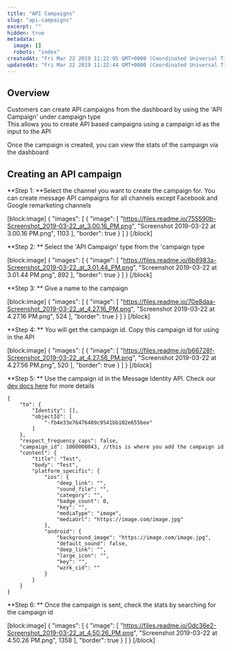 ```yaml
---
title: "API Campaigns"
slug: "api-campaigns"
excerpt: ""
hidden: true
metadata: 
  image: []
  robots: "index"
createdAt: "Fri Mar 22 2019 11:22:05 GMT+0000 (Coordinated Universal Time)"
updatedAt: "Fri Mar 22 2019 11:22:44 GMT+0000 (Coordinated Universal Time)"
---
```

## Overview

Customers can create API campaigns from the dashboard by using the 'API Campaign' under campaign type  
This allows you to create API based campaigns using a campaign id as the input to the API

Once the campaign is created, you can view the stats of the campaign via the dashboard

## Creating an API campaign

**Step 1: **Select the channel you want to create the campaign for. You can create message API campaigns for all channels except Facebook and Google remarketing channels

[block:image]
{
  "images": [
    {
      "image": [
        "https://files.readme.io/755590b-Screenshot_2019-03-22_at_3.00.16_PM.png",
        "Screenshot 2019-03-22 at 3.00.16 PM.png",
        1103
      ],
      "border": true
    }
  ]
}
[/block]


**Step 2: ** Select the 'API Campaign' type from the 'campaign type

[block:image]
{
  "images": [
    {
      "image": [
        "https://files.readme.io/6b8983a-Screenshot_2019-03-22_at_3.01.44_PM.png",
        "Screenshot 2019-03-22 at 3.01.44 PM.png",
        892
      ],
      "border": true
    }
  ]
}
[/block]


**Step 3: ** Give a name to the campaign

[block:image]
{
  "images": [
    {
      "image": [
        "https://files.readme.io/70e8daa-Screenshot_2019-03-22_at_4.27.16_PM.png",
        "Screenshot 2019-03-22 at 4.27.16 PM.png",
        524
      ],
      "border": true
    }
  ]
}
[/block]


**Step 4: ** You will get the campaign id. Copy this campaign id for using in the API

[block:image]
{
  "images": [
    {
      "image": [
        "https://files.readme.io/b66728f-Screenshot_2019-03-22_at_4.27.56_PM.png",
        "Screenshot 2019-03-22 at 4.27.56 PM.png",
        520
      ],
      "border": true
    }
  ]
}
[/block]


**Step 5: **  Use the campaign id in the Message Identity API. Check our [dev docs here](https://developer.clevertap.com/docs/create-campaign-api#section-create-campaign-api-target-users-by-their-identities) for more details

```text Message Identity API
{
    "to": {
        "Identity": [],
        "objectId": [
            "-fb4e33e76476409c9541bb102e655bee"
        ]
    },
    "respect_frequency_caps": false,
    "campaign_id": 1000000043, //this is where you add the campaign id
    "content": {
        "title": "Test",
        "body": "Test",
        "platform_specific": {
            "ios": {
                "deep_link": "",
                "sound_file": "",
                "category": "",
                "badge_count": 0,
                "key": "",
                "mediaType": "image",
                "mediaUrl": "https://image.com/image.jpg"
            },
            "android": {
                "background_image": "https://image.com/image.jpg",
                "default_sound": false,
                "deep_link": "",
                "large_icon": "",
                "key": "",
                "wzrk_cid": ""
            }
        }
    }
}
```

**Step 6: **  Once the campaign is sent, check the stats by searching for the campaign id

[block:image]
{
  "images": [
    {
      "image": [
        "https://files.readme.io/0dc36e2-Screenshot_2019-03-22_at_4.50.26_PM.png",
        "Screenshot 2019-03-22 at 4.50.26 PM.png",
        1358
      ],
      "border": true
    }
  ]
}
[/block]
